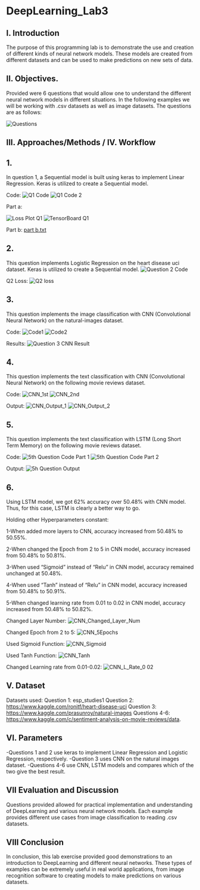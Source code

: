 # DeepLearning_Lab3

## I. Introduction

The purpose of this programming lab is to demonstrate the use and creation of different kinds of neural network models. These models are created from different datasets and can be used to make predictions on new sets of data.
 
 ## II. Objectives.
 
Provided were 6 questions that would allow one to understand the different neural network models in different situations. In the following examples we will be working with .csv datasets as well as image datasets. The questions are as follows:
 
![Questions](https://user-images.githubusercontent.com/47049525/57011101-9c81ea80-6bc5-11e9-840c-3052bfc2c8ad.PNG)

## III. Approaches/Methods / IV. Workflow
## 1.
In question 1, a Sequential model is built using keras to implement Linear Regression. Keras is utilized to create a Sequential model.

Code:
![Q1 Code](https://user-images.githubusercontent.com/47049525/57013267-4a929200-6bd0-11e9-825a-330f01f31278.PNG)
![Q1 Code 2](https://user-images.githubusercontent.com/47049525/57013268-4a929200-6bd0-11e9-8b47-a9848616a808.PNG)

Part a:

![Loss Plot Q1](https://user-images.githubusercontent.com/47049525/57013141-b6c0c600-6bcf-11e9-99a2-07990aac821a.png)
![TensorBoard Q1](https://user-images.githubusercontent.com/47049525/57013143-b7595c80-6bcf-11e9-9761-a4310200a01b.png)

Part b:
[part b.txt](https://github.com/jayceetee23/DeepLearning_Lab3/files/3134225/part.b.txt)

## 2.
This question implements Logistic Regression on the heart disease uci dataset.  Keras is utilized to create a Sequential model.
![Question 2 Code](https://user-images.githubusercontent.com/47049525/57012644-313c1680-6bcd-11e9-9f6d-ee8fa2b4cfb7.PNG)

Q2 Loss:
![Q2 loss](https://user-images.githubusercontent.com/47049525/57013118-91cc5300-6bcf-11e9-93b6-45e32c5ec3c8.png)


## 3.
This question implements the image classification with CNN (Convolutional Neural Network) on the natural-images dataset.

Code:
![Code1](https://user-images.githubusercontent.com/47049525/57012540-ae1ac080-6bcc-11e9-9556-2534ef210031.PNG)
![Code2](https://user-images.githubusercontent.com/47049525/57012542-ae1ac080-6bcc-11e9-8218-8a9e82be1da8.PNG)

Results:
![Question 3 CNN Result](https://user-images.githubusercontent.com/47049525/57012110-80347c80-6bca-11e9-90c0-17e365f10164.PNG)


## 4.
This question implements the text classification with CNN (Convolutional Neural Network) on the following movie reviews dataset.

Code:
![CNN_1st](https://user-images.githubusercontent.com/47049525/57012094-609d5400-6bca-11e9-8f75-bf3b9456f0f9.PNG)
![CNN_2nd](https://user-images.githubusercontent.com/47049525/57012095-609d5400-6bca-11e9-97af-0731240d04b4.PNG)

Output:
![CNN_Output_1](https://user-images.githubusercontent.com/47049525/57012096-609d5400-6bca-11e9-89d2-6e827085e607.PNG)
![CNN_Output_2](https://user-images.githubusercontent.com/47049525/57012097-6135ea80-6bca-11e9-84fe-2d0ed275f1e6.PNG)


## 5.

This question implements the text classification with LSTM (Long Short Term Memory) on the following movie reviews dataset.

Code:
![5th Question Code Part 1](https://user-images.githubusercontent.com/47049525/57012046-292ea780-6bca-11e9-9a41-4d8e6a5f64aa.PNG)
![5th Question Code Part 2](https://user-images.githubusercontent.com/47049525/57012047-292ea780-6bca-11e9-85ba-d1c3bccf8001.PNG)

Output:
![5h Question Output](https://user-images.githubusercontent.com/47049525/57012048-292ea780-6bca-11e9-8748-d65e3ee739c6.PNG)


## 6.
Using LSTM model, we got 62% accuracy over 50.48% with CNN model. Thus, for this case, LSTM is clearly a better way to go.

Holding other Hyperparameters constant:

1-When added more layers to CNN, accuracy increased from 50.48% to 50.55%.

2-When changed the Epoch from 2 to 5 in CNN model, accuracy increased from 50.48% to 50.81%.

3-When used “Sigmoid” instead of “Relu” in CNN model, accuracy remained unchanged at 50.48%.

4-When used “Tanh” instead of “Relu” in CNN model, accuracy increased from 50.48% to 50.91%.

5-When changed learning rate from 0.01 to 0.02 in CNN model, accuracy increased from 50.48% to 50.82%.

Changed Layer Number:
![CNN_Changed_Layer_Num](https://user-images.githubusercontent.com/47049525/57011637-46627680-6bc8-11e9-9c2a-de231ef18ee0.PNG)

Changed Epoch from 2 to 5:
![CNN_5Epochs](https://user-images.githubusercontent.com/47049525/57011576-f4215580-6bc7-11e9-82f6-64b92fc51116.PNG)

Used Sigmoid Function:
![CNN_Sigmoid](https://user-images.githubusercontent.com/47049525/57011639-46fb0d00-6bc8-11e9-91c7-f034e8f34c9f.PNG)

Used Tanh Function:
![CNN_Tanh](https://user-images.githubusercontent.com/47049525/57011635-46627680-6bc8-11e9-8caf-f308e69c0b98.PNG)

Changed Learning rate from 0.01-0.02:
![CNN_L_Rate_0 02](https://user-images.githubusercontent.com/47049525/57011638-46627680-6bc8-11e9-9f2a-8e684166fa44.PNG)


## V. Dataset

Datasets used:
Question 1: esp_studies1
Question 2: https://www.kaggle.com/ronitf/heart-disease-uci
Question 3: https://www.kaggle.com/prasunroy/natural-images
Questions 4-6: https://www.kaggle.com/c/sentiment-analysis-on-movie-reviews/data.

## VI. Parameters

-Questions 1 and 2 use keras to implement Linear Regression and Logistic Regression, respectively.
-Question 3 uses CNN on the natural images dataset.
-Questions 4-6 use CNN, LSTM models and compares which of the two give the best result.

## VII Evaluation and Discussion

Questions provided allowed for practical implementation and understanding of DeepLearning and various neural network models. Each example provides different use cases from image classification to reading .csv datasets. 

## VIII Conclusion

In conclusion, this lab exercise provided good demonstrations to an introduction to DeepLearning and different neural networks. These types of examples can be extremely useful in real world applications, from image recognition software to creating models to make predictions on various datasets.
